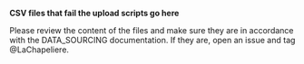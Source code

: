 **CSV files that fail the upload scripts go here**

Please review the content of the files and make sure they are in accordance with the DATA_SOURCING documentation. If they are, open an issue and tag @LaChapeliere.
